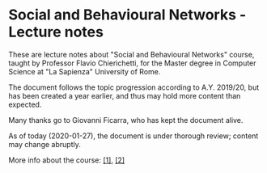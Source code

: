 # Social and Behavioural Networks - Lecture notes

These are lecture notes about "Social and Behavioural Networks" course, taught by Professor Flavio Chierichetti, for the Master degree in Computer Science at "La Sapienza" University of Rome.

The document follows the topic progression according to A.Y. 2019/20, but has been created a year earlier, and thus may hold more content than expected.

Many thanks go to Giovanni Ficarra, who has kept the document alive.

As of today (2020-01-27), the document is under thorough review; content may change abruptly.

More info about the course: [[1]](https://corsidilaurea.uniroma1.it/it/view-course-details/2018/29932/20181112160038/bb521981-f3e1-45e9-b6b3-87dc1599ee5b/0134a520-40e0-4a03-ad4c-1cf9d473d45a/2b177455-23ed-44a8-8a1c-d7c0fccba7cc/3774cd72-a954-4d5a-9576-3dc17ccb29b0?guid=0134a520-40e0-4a03-ad4c-1cf9d473d45a),
[[2]](https://groups.google.com/forum/?nomobile=true#!forum/sbn18)
